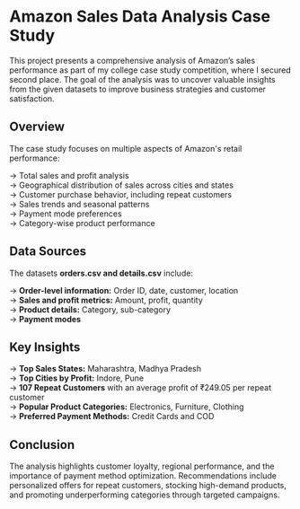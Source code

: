 
# Amazon Sales Data Analysis Case Study

This project presents a comprehensive analysis of Amazon’s sales performance as part of my college case study competition, where I secured second place. The goal of the analysis was to uncover valuable insights from the given datasets to improve business strategies and customer satisfaction.










## Overview

The case study focuses on multiple aspects of Amazon's retail performance:

-> Total sales and profit analysis   
-> Geographical distribution of sales across cities and states  
-> Customer purchase behavior, including repeat customers   
-> Sales trends and seasonal patterns   
-> Payment mode preferences  
-> Category-wise product performance



## Data Sources

The datasets **orders.csv and details.csv** include:

-> **Order-level information:** Order ID, date, customer, location   
-> **Sales and profit metrics:** Amount, profit, quantity   
-> **Product details:** Category, sub-category   
-> **Payment modes**
## Key Insights

-> **Top Sales States:** Maharashtra, Madhya Pradesh    
-> **Top Cities by Profit:** Indore, Pune     
-> **107 Repeat Customers** with an average profit of ₹249.05 per repeat customer   
-> **Popular Product Categories:** Electronics, Furniture, Clothing   
-> **Preferred Payment Methods:** Credit Cards and COD
## Conclusion

The analysis highlights customer loyalty, regional performance, and the importance of payment method optimization. Recommendations include personalized offers for repeat customers, stocking high-demand products, and promoting underperforming categories through targeted campaigns.
